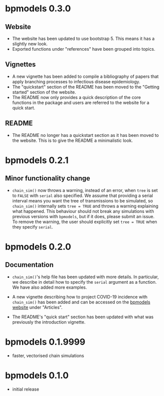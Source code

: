 # bpmodels 0.3.0

## Website

* The website has been updated to use bootstrap 5. This means it has a slightly
  new look.
* Exported functions under "references" have been grouped into topics.

## Vignettes

* A new vignette has been added to compile a bibliography of papers that
  apply branching processes to infectious disease epidemiology.
* The "quickstart" section of the README has been moved to the "Getting started"
  section of the website.
* The README now only provides a quick description of the core functions in the
  package and users are referred to the website for a quick start.

## README

* The README no longer has a quickstart section as it has been moved to the
  website. This is to give the README a minimalistic look.

# bpmodels 0.2.1

## Minor functionality change

* `chain_sim()` now throws a warning, instead of an error, when `tree` is set
  to `FALSE` with `serial` also specified. We assume that providing a serial
  interval means you want the tree of transmissions to be simulated,
  so `chain_sim()` internally sets `tree = TRUE` and throws a warning explaining
  what happened. This behaviour should not break any simulations with previous
  versions with `bpmodels`, but if it does, please submit an issue.
  To remove the warning, the user should explicitly set `tree = TRUE` when
  they specify `serial`.

# bpmodels 0.2.0

## Documentation

* `chain_sim()`'s help file has been updated with more details. In particular,
  we describe in detail how to specify the `serial` argument as a function. We
  have also added more examples.

* A new vignette describing how to project COVID-19 incidence with `chain_sim()`
  has been added and can be accessed on the
  [bpmodels website](https://epiverse-trace.github.io/bpmodels/) under "Articles".

* The README's "quick start" section has been updated with what was
  previously the introduction vignette.

# bpmodels 0.1.9999

* faster, vectorised chain simulations

# bpmodels 0.1.0

* initial release
